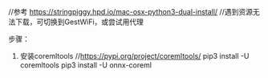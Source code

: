 //参考 https://stringpiggy.hpd.io/mac-osx-python3-dual-install/
//遇到资源无法下载，可切换到GestWiFi，或尝试用代理
<!--
export http_proxy=http://web-proxy.oa.com:8080/
export all_proxy=https://web-proxy.oa.com:8080/
export ftp_proxy=ftp://web-proxy.oa.com:8080/
export socks_proxy=socks://web-proxy.oa.com:8080/
export ALL_PROXY=https://web-proxy.oa.com:8080/
export https_proxy=https://web-proxy.oa.com:8080/
-->

步骤：
<!-- 版本不一致会导致protobuf库找不到，最好与转化库so所用的版本保持一致，否则都用最新版本，so重新编译
参考：https://blog.csdn.net/qq_21383435/article/details/81035852
-->
<!-- 编译+运行 -->
1. 安装coremltools //https://pypi.org/project/coremltools/
pip3 install -U coremltools
pip3 install -U onnx-coreml
